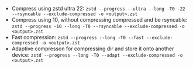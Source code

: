  - Compress using zstd ultra 22: `zstd --progress --ultra --long -T0 -22 --rsyncable --exclude-compressed -o <output>.zst`
 - Compress using 10, without compressing compressed and be rsyncable: `zstd --progress -10 --long -T0 --rsyncable --exclude-compressed -o <output>.zst`
 - Fast compression: `zstd --progress --long -T0 --fast --exclude-compressed -o <output>.zst`
 - Adaptive compresson for compressing dir and store it onto another device: `zstd --progress --long -T0 --adapt --exclude-compressed -o <output>.zst`
